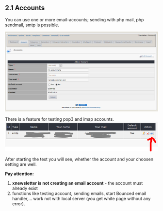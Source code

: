 ## 2.1 Accounts

You can use one or more email-accounts; sending with php mail, php sendmail, smtp is possible.

![](accounts_en.PNG)

There is a feature for testing pop3 and imap accounts.
![](accounts_test_en.PNG)

After starting the test you will see, whether the account and your choosen setting are well.

**Pay attention:** 
1. **xnewsletter is not creating an email account** - the account must already exist
2. functions like testing account, sending emails, start Bounced email handler,... work not with local server (you get white page without any error).